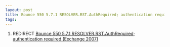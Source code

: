 ```yaml
---
layout: post 
title: Bounce 550 5.7.1 RESOLVER.RST.AuthRequired; authentication required (Exchange)
tags: 
---
```


1.  REDIRECT [Bounce 550 5.7.1 RESOLVER.RST.AuthRequired; authentication
    required
    (Exchange 2007)](Bounce_550_5.7.1_RESOLVER.RST.AuthRequired;_authentication_required_(Exchange_2007) "wikilink")
